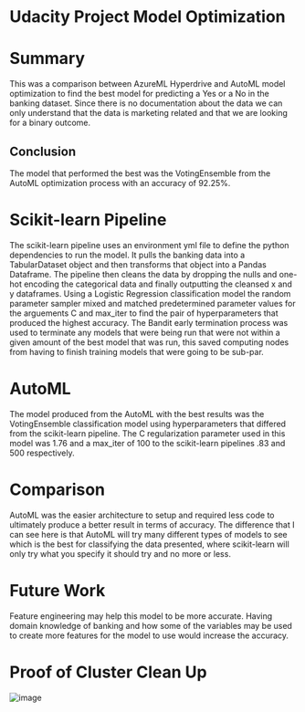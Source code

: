 # Udacity Project Model Optimization
# Summary
This was a comparison between AzureML Hyperdrive and AutoML model optimization to find the best model for predicting a Yes or a No in the banking dataset. Since there is no documentation about the data we can only understand that the data is marketing related and that we are looking for a binary outcome.
## Conclusion
The model that performed the best was the VotingEnsemble from the AutoML optimization process with an accuracy of 92.25%.

# Scikit-learn Pipeline
The scikit-learn pipeline uses an environment yml file to define the python dependencies to run the model. It pulls the banking data into a TabularDataset object and then transforms that object into a Pandas Dataframe. The pipeline then cleans the data by dropping the nulls and one-hot encoding the categorical data and finally outputting the cleansed x and y dataframes. Using a Logistic Regression classification model the random parameter sampler mixed and matched predetermined parameter values for the arguements C and max_iter to find the pair of hyperparameters that produced the highest accuracy. The Bandit early termination process was used to terminate any models that were being run that were not within a given amount of the best model that was run, this saved computing nodes from having to finish training models that were going to be sub-par.

# AutoML
The model produced from the AutoML with the best results was the VotingEnsemble classification model using hyperparameters that differed from the scikit-learn pipeline. The C regularization parameter used in this model was 1.76 and a max_iter of 100 to the scikit-learn pipelines .83 and 500 respectively.

# Comparison
AutoML was the easier architecture to setup and required less code to ultimately produce a better result in terms of accuracy. The difference that I can see here is that AutoML will try many different types of models to see which is the best for classifying the data presented, where scikit-learn will only try what you specify it should try and no more or less.

# Future Work
Feature engineering may help this model to be more accurate. Having domain knowledge of banking and how some of the variables may be used to create more features for the model to use would increase the accuracy.

# Proof of Cluster Clean Up
![image](https://user-images.githubusercontent.com/28558135/133321039-1027a188-bc97-47bb-b74b-b32a202f7ae5.png)
